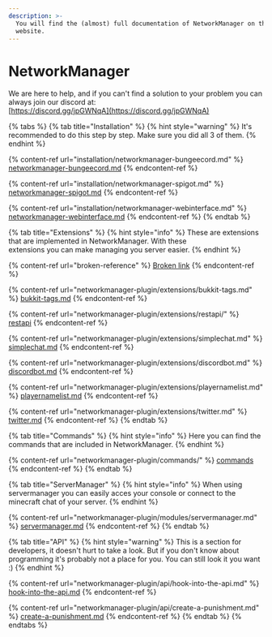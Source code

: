 ```yaml
---
description: >-
  You will find the (almost) full documentation of NetworkManager on this
  website.
---
```


# NetworkManager

We are here to help, and if you can't find a solution to your problem you can always join our discord at: \
[https://discord.gg/jpGWNqA](https://discord.gg/jpGWNqA)

{% tabs %}
{% tab title="Installation" %}
{% hint style="warning" %}
It's recommended to do this step by step. Make sure you did all 3 of them.
{% endhint %}

{% content-ref url="installation/networkmanager-bungeecord.md" %}
[networkmanager-bungeecord.md](installation/networkmanager-bungeecord.md)
{% endcontent-ref %}

{% content-ref url="installation/networkmanager-spigot.md" %}
[networkmanager-spigot.md](installation/networkmanager-spigot.md)
{% endcontent-ref %}

{% content-ref url="installation/networkmanager-webinterface.md" %}
[networkmanager-webinterface.md](installation/networkmanager-webinterface.md)
{% endcontent-ref %}
{% endtab %}

{% tab title="Extensions" %}
{% hint style="info" %}
These are extensions that are implemented in NetworkManager. With these \
extensions you can make managing you server easier.
{% endhint %}

{% content-ref url="broken-reference" %}
[Broken link](broken-reference)
{% endcontent-ref %}

{% content-ref url="networkmanager-plugin/extensions/bukkit-tags.md" %}
[bukkit-tags.md](networkmanager-plugin/extensions/bukkit-tags.md)
{% endcontent-ref %}

{% content-ref url="networkmanager-plugin/extensions/restapi/" %}
[restapi](networkmanager-plugin/extensions/restapi/)
{% endcontent-ref %}

{% content-ref url="networkmanager-plugin/extensions/simplechat.md" %}
[simplechat.md](networkmanager-plugin/extensions/simplechat.md)
{% endcontent-ref %}

{% content-ref url="networkmanager-plugin/extensions/discordbot.md" %}
[discordbot.md](networkmanager-plugin/extensions/discordbot.md)
{% endcontent-ref %}

{% content-ref url="networkmanager-plugin/extensions/playernamelist.md" %}
[playernamelist.md](networkmanager-plugin/extensions/playernamelist.md)
{% endcontent-ref %}

{% content-ref url="networkmanager-plugin/extensions/twitter.md" %}
[twitter.md](networkmanager-plugin/extensions/twitter.md)
{% endcontent-ref %}
{% endtab %}

{% tab title="Commands" %}
{% hint style="info" %}
Here you can find the commands that are included in NetworkManager.
{% endhint %}

{% content-ref url="networkmanager-plugin/commands/" %}
[commands](networkmanager-plugin/commands/)
{% endcontent-ref %}
{% endtab %}

{% tab title="ServerManager" %}
{% hint style="info" %}
When using servermanager you can easily acces your console or connect to the minecraft chat of your server.
{% endhint %}

{% content-ref url="networkmanager-plugin/modules/servermanager.md" %}
[servermanager.md](networkmanager-plugin/modules/servermanager.md)
{% endcontent-ref %}
{% endtab %}

{% tab title="API" %}
{% hint style="warning" %}
This is a section for developers, it doesn't hurt to take a look. But if you don't know about programming it's probably not a place for you. You can still look it you want :)
{% endhint %}

{% content-ref url="networkmanager-plugin/api/hook-into-the-api.md" %}
[hook-into-the-api.md](networkmanager-plugin/api/hook-into-the-api.md)
{% endcontent-ref %}

{% content-ref url="networkmanager-plugin/api/create-a-punishment.md" %}
[create-a-punishment.md](networkmanager-plugin/api/create-a-punishment.md)
{% endcontent-ref %}
{% endtab %}
{% endtabs %}

